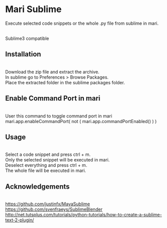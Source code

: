 # Mari Sublime #
Execute selected code snippets or the whole .py file from sublime in mari.

<br> Sublime3 compatible

## Installation ##
<br> Download the zip file and extract the archive.
<br> In sublime go to Preferences > Browse Packages.
<br> Place the extracted folder in the sublime packages folder.

## Enable Command Port in mari ##
<br> User this command to toggle command port in mari
<br> mari.app.enableCommandPort( not ( mari.app.commandPortEnabled() ) )

## Usage ##
<br> Select a code snippet and press ctrl + m. 
<br> Only the selected snippet will be executed in mari.
<br> Deselect everything and press ctrl + m.
<br> The whole file will be executed in mari. 

## Acknowledgements ##
<br> https://github.com/justinfx/MayaSublime
<br> https://github.com/svenfraeys/SublimeBlender
<br> http://net.tutsplus.com/tutorials/python-tutorials/how-to-create-a-sublime-text-2-plugin/
